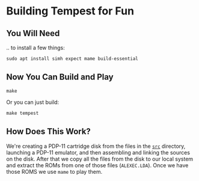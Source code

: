 # Building Tempest for Fun

## You Will Need
.. to install a few things:
```
sudo apt install simh expect mame build-essential
```

## Now You Can Build and Play
```
make
```

Or you can just build:
```
make tempest
```

## How Does This Work?
We're creating a PDP-11 cartridge disk from the files in the [`src`](./src) directory, launching
a PDP-11 emulator, and then assembling and linking the sources on the disk. After that we copy
all the files from the disk to our local system and extract the ROMs from one of those files (`ALEXEC.LDA`).
Once we have those ROMS we use `mame` to play them.
